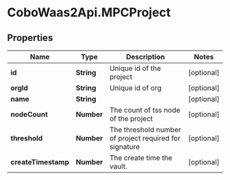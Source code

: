 # CoboWaas2Api.MPCProject

## Properties

Name | Type | Description | Notes
------------ | ------------- | ------------- | -------------
**id** | **String** | Unique id of the project | [optional] 
**orgId** | **String** | Unique id of org | [optional] 
**name** | **String** |  | [optional] 
**nodeCount** | **Number** | The count of tss node of the project | [optional] 
**threshold** | **Number** | The threshold number of project required for signature | [optional] 
**createTimestamp** | **Number** | The create time the vault. | [optional] 


